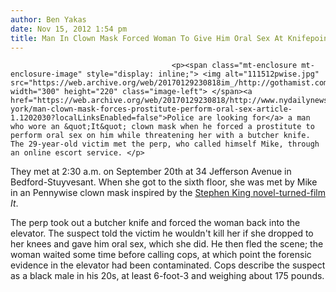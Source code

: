 ```yaml
---
author: Ben Yakas
date: Nov 15, 2012 1:54 pm
title: Man In Clown Mask Forced Woman To Give Him Oral Sex At Knifepoint
---
```


	
										<p><span class="mt-enclosure mt-enclosure-image" style="display: inline;"> <img alt="111512pwise.jpg" src="https://web.archive.org/web/20170129230818im_/http://gothamist.com/attachments/nyc_arts_john/111512pwise.jpg" width="300" height="220" class="image-left"> </span><a href="https://web.archive.org/web/20170129230818/http://www.nydailynews.com/new-york/man-clown-mask-forces-prostitute-perform-oral-sex-article-1.1202030?localLinksEnabled=false">Police are looking for</a> a man who wore an &quot;It&quot; clown mask when he forced a prostitute to perform oral sex on him while threatening her with a butcher knife. The 29-year-old victim met the perp, who called himself Mike, through an online escort service. </p>

<p>They met at 2:30 a.m. on September 20th at 34 Jefferson Avenue in Bedford-Stuyvesant. When she got to the sixth floor, she was met by Mike in an Pennywise clown mask inspired by the <a href="https://web.archive.org/web/20170129230818/http://en.wikipedia.org/wiki/It_(1990_film)">Stephen King novel-turned-film</a> <em>It</em>.</p>

<p>The perp took out a butcher knife and forced the woman back into the elevator. The suspect told the victim he wouldn&apos;t kill her if she dropped to her knees and gave him oral sex, which she did. He then fled the scene; the woman waited some time before calling cops, at which point the forensic evidence in the elevator had been contaminated. Cops describe the suspect as a black male in his 20s, at least 6-foot-3 and weighing about 175 pounds.</p>					
										
									
				